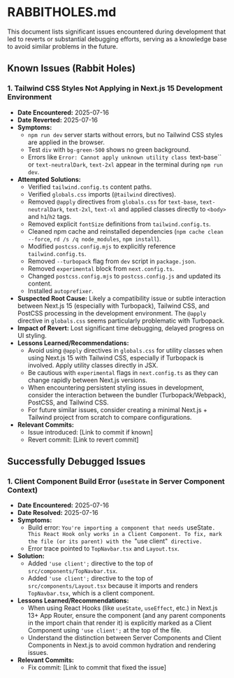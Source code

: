 # RABBITHOLES.md

This document lists significant issues encountered during development that led to reverts or substantial debugging efforts, serving as a knowledge base to avoid similar problems in the future.

## Known Issues (Rabbit Holes)

### 1. Tailwind CSS Styles Not Applying in Next.js 15 Development Environment

*   **Date Encountered:** 2025-07-16
*   **Date Reverted:** 2025-07-16
*   **Symptoms:**
    *   `npm run dev` server starts without errors, but no Tailwind CSS styles are applied in the browser.
    *   Test `div` with `bg-green-500` shows no green background.
    *   Errors like `Error: Cannot apply unknown utility class `text-base`` or `text-neutralDark`, `text-2xl` appear in the terminal during `npm run dev`.
*   **Attempted Solutions:**
    *   Verified `tailwind.config.ts` content paths.
    *   Verified `globals.css` imports (`@tailwind` directives).
    *   Removed `@apply` directives from `globals.css` for `text-base`, `text-neutralDark`, `text-2xl`, `text-xl` and applied classes directly to `<body>` and `h1`/`h2` tags.
    *   Removed explicit `fontSize` definitions from `tailwind.config.ts`.
    *   Cleaned npm cache and reinstalled dependencies (`npm cache clean --force`, `rd /s /q node_modules`, `npm install`).
    *   Modified `postcss.config.mjs` to explicitly reference `tailwind.config.ts`.
    *   Removed `--turbopack` flag from `dev` script in `package.json`.
    *   Removed `experimental` block from `next.config.ts`.
    *   Changed `postcss.config.mjs` to `postcss.config.js` and updated its content.
    *   Installed `autoprefixer`.
*   **Suspected Root Cause:** Likely a compatibility issue or subtle interaction between Next.js 15 (especially with Turbopack), Tailwind CSS, and PostCSS processing in the development environment. The `@apply` directive in `globals.css` seems particularly problematic with Turbopack.
*   **Impact of Revert:** Lost significant time debugging, delayed progress on UI styling.
*   **Lessons Learned/Recommendations:**
    *   Avoid using `@apply` directives in `globals.css` for utility classes when using Next.js 15 with Tailwind CSS, especially if Turbopack is involved. Apply utility classes directly in JSX.
    *   Be cautious with `experimental` flags in `next.config.ts` as they can change rapidly between Next.js versions.
    *   When encountering persistent styling issues in development, consider the interaction between the bundler (Turbopack/Webpack), PostCSS, and Tailwind CSS.
    *   For future similar issues, consider creating a minimal Next.js + Tailwind project from scratch to compare configurations.
*   **Relevant Commits:**
    *   Issue introduced: [Link to commit if known]
    *   Revert commit: [Link to revert commit]

## Successfully Debugged Issues

### 1. Client Component Build Error (`useState` in Server Component Context)

*   **Date Encountered:** 2025-07-16
*   **Date Resolved:** 2025-07-16
*   **Symptoms:**
    *   Build error: `You're importing a component that needs `useState`. This React Hook only works in a Client Component. To fix, mark the file (or its parent) with the `"use client"` directive.`
    *   Error trace pointed to `TopNavbar.tsx` and `Layout.tsx`.
*   **Solution:**
    *   Added `'use client';` directive to the top of `src/components/TopNavbar.tsx`.
    *   Added `'use client';` directive to the top of `src/components/Layout.tsx` because it imports and renders `TopNavbar.tsx`, which is a client component.
*   **Lessons Learned/Recommendations:**
    *   When using React Hooks (like `useState`, `useEffect`, etc.) in Next.js 13+ App Router, ensure the component (and any parent components in the import chain that render it) is explicitly marked as a Client Component using `'use client';` at the top of the file.
    *   Understand the distinction between Server Components and Client Components in Next.js to avoid common hydration and rendering issues.
*   **Relevant Commits:**
    *   Fix commit: [Link to commit that fixed the issue]